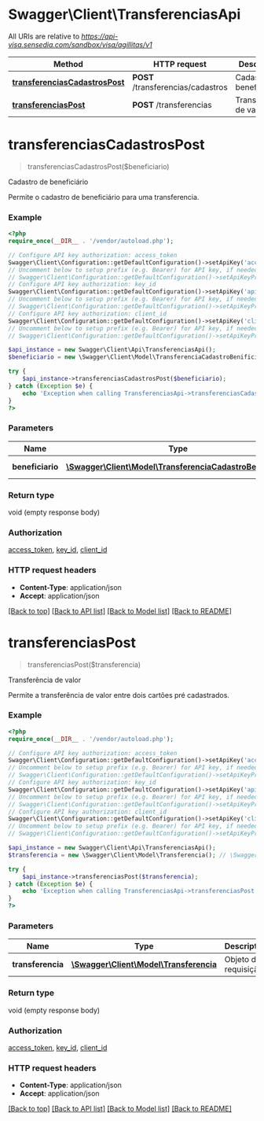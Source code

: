 # Swagger\Client\TransferenciasApi

All URIs are relative to *https://api-visa.sensedia.com/sandbox/visa/agillitas/v1*

Method | HTTP request | Description
------------- | ------------- | -------------
[**transferenciasCadastrosPost**](TransferenciasApi.md#transferenciasCadastrosPost) | **POST** /transferencias/cadastros | Cadastro de beneficiário
[**transferenciasPost**](TransferenciasApi.md#transferenciasPost) | **POST** /transferencias | Transferência de valor


# **transferenciasCadastrosPost**
> transferenciasCadastrosPost($beneficiario)

Cadastro de beneficiário

<p>Permite o cadastro de beneficiário para uma transferencia.</p>

### Example
```php
<?php
require_once(__DIR__ . '/vendor/autoload.php');

// Configure API key authorization: access_token
Swagger\Client\Configuration::getDefaultConfiguration()->setApiKey('access_token', 'YOUR_API_KEY');
// Uncomment below to setup prefix (e.g. Bearer) for API key, if needed
// Swagger\Client\Configuration::getDefaultConfiguration()->setApiKeyPrefix('access_token', 'Bearer');
// Configure API key authorization: key_id
Swagger\Client\Configuration::getDefaultConfiguration()->setApiKey('api_key', 'YOUR_API_KEY');
// Uncomment below to setup prefix (e.g. Bearer) for API key, if needed
// Swagger\Client\Configuration::getDefaultConfiguration()->setApiKeyPrefix('api_key', 'Bearer');
// Configure API key authorization: client_id
Swagger\Client\Configuration::getDefaultConfiguration()->setApiKey('client_id', 'YOUR_API_KEY');
// Uncomment below to setup prefix (e.g. Bearer) for API key, if needed
// Swagger\Client\Configuration::getDefaultConfiguration()->setApiKeyPrefix('client_id', 'Bearer');

$api_instance = new Swagger\Client\Api\TransferenciasApi();
$beneficiario = new \Swagger\Client\Model\TransferenciaCadastroBenificiario(); // \Swagger\Client\Model\TransferenciaCadastroBenificiario | Objeto de requisição

try {
    $api_instance->transferenciasCadastrosPost($beneficiario);
} catch (Exception $e) {
    echo 'Exception when calling TransferenciasApi->transferenciasCadastrosPost: ', $e->getMessage(), PHP_EOL;
}
?>
```

### Parameters

Name | Type | Description  | Notes
------------- | ------------- | ------------- | -------------
 **beneficiario** | [**\Swagger\Client\Model\TransferenciaCadastroBenificiario**](../Model/\Swagger\Client\Model\TransferenciaCadastroBenificiario.md)| Objeto de requisição |

### Return type

void (empty response body)

### Authorization

[access_token](../../README.md#access_token), [key_id](../../README.md#key_id), [client_id](../../README.md#client_id)

### HTTP request headers

 - **Content-Type**: application/json
 - **Accept**: application/json

[[Back to top]](#) [[Back to API list]](../../README.md#documentation-for-api-endpoints) [[Back to Model list]](../../README.md#documentation-for-models) [[Back to README]](../../README.md)

# **transferenciasPost**
> transferenciasPost($transferencia)

Transferência de valor

<p>Permite a transferência de valor entre dois cartões pré cadastrados.</p>

### Example
```php
<?php
require_once(__DIR__ . '/vendor/autoload.php');

// Configure API key authorization: access_token
Swagger\Client\Configuration::getDefaultConfiguration()->setApiKey('access_token', 'YOUR_API_KEY');
// Uncomment below to setup prefix (e.g. Bearer) for API key, if needed
// Swagger\Client\Configuration::getDefaultConfiguration()->setApiKeyPrefix('access_token', 'Bearer');
// Configure API key authorization: key_id
Swagger\Client\Configuration::getDefaultConfiguration()->setApiKey('api_key', 'YOUR_API_KEY');
// Uncomment below to setup prefix (e.g. Bearer) for API key, if needed
// Swagger\Client\Configuration::getDefaultConfiguration()->setApiKeyPrefix('api_key', 'Bearer');
// Configure API key authorization: client_id
Swagger\Client\Configuration::getDefaultConfiguration()->setApiKey('client_id', 'YOUR_API_KEY');
// Uncomment below to setup prefix (e.g. Bearer) for API key, if needed
// Swagger\Client\Configuration::getDefaultConfiguration()->setApiKeyPrefix('client_id', 'Bearer');

$api_instance = new Swagger\Client\Api\TransferenciasApi();
$transferencia = new \Swagger\Client\Model\Transferencia(); // \Swagger\Client\Model\Transferencia | Objeto de requisição

try {
    $api_instance->transferenciasPost($transferencia);
} catch (Exception $e) {
    echo 'Exception when calling TransferenciasApi->transferenciasPost: ', $e->getMessage(), PHP_EOL;
}
?>
```

### Parameters

Name | Type | Description  | Notes
------------- | ------------- | ------------- | -------------
 **transferencia** | [**\Swagger\Client\Model\Transferencia**](../Model/\Swagger\Client\Model\Transferencia.md)| Objeto de requisição |

### Return type

void (empty response body)

### Authorization

[access_token](../../README.md#access_token), [key_id](../../README.md#key_id), [client_id](../../README.md#client_id)

### HTTP request headers

 - **Content-Type**: application/json
 - **Accept**: application/json

[[Back to top]](#) [[Back to API list]](../../README.md#documentation-for-api-endpoints) [[Back to Model list]](../../README.md#documentation-for-models) [[Back to README]](../../README.md)

